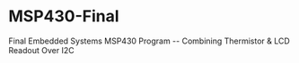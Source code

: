 # MSP430-Final
Final Embedded Systems MSP430 Program -- Combining Thermistor &amp; LCD Readout Over I2C
